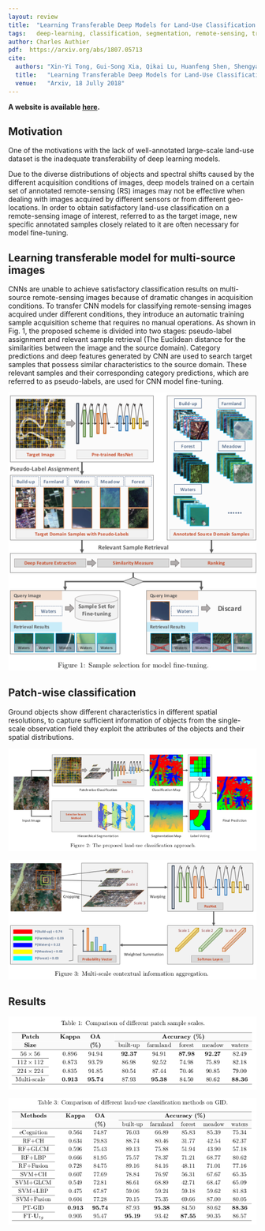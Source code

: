 ```yaml
---
layout: review
title:  "Learning Transferable Deep Models for Land-Use Classification with High-Resolution Remote Sensing Images"
tags:   deep-learning, classification, segmentation, remote-sensing, transfer-learning
author: Charles Authier
pdf:  https://arxiv.org/abs/1807.05713
cite:
  authors: "Xin-Yi Tong, Gui-Song Xia, Qikai Lu, Huanfeng Shen, Shengyang Li, Shucheng You, Liangpei Zhang"
  title:   "Learning Transferable Deep Models for Land-Use Classification with High-Resolution Remote Sensing Images"
  venue:   "Arxiv, 18 Jully 2018"
---
```


**A website is available [here](http://captain.whu.edu.cn/GID/).**

## Motivation
One of the motivations with the lack of well-annotated large-scale land-use dataset is the inadequate transferability of deep learning models.

Due to the diverse distributions of objects and spectral shifts caused by the different acquisition conditions of images, deep models trained on a certain set of annotated remote-sensing (RS) images may not be effective when dealing with images acquired by different sensors or from different geo-locations.
In order to obtain satisfactory land-use classification on a remote-sensing image of interest, referred to as the target image, new specific annotated samples closely related to it are often necessary for model fine-tuning.


## Learning transferable model for multi-source images
CNNs are unable to achieve satisfactory classification results on multi-source remote-sensing images because of dramatic changes in acquisition conditions.
To transfer CNN models for classifying remote-sensing images acquired under different conditions, they introduce an automatic training sample acquisition scheme that requires no manual operations.
As shown in Fig. 1, the proposed scheme is divided into two stages: pseudo-label assignment and relevant
sample retrieval (The Euclidean distance for the similarities between the image and the source domain).
Category predictions and deep features generated by CNN are used to search target samples that possess similar characteristics to the source domain.
These relevant samples and their corresponding category predictions, which are referred to as pseudo-labels, are used for CNN model fine-tuning.

![](/deep-learning/images/LTDM/LTDM_selection.png)

## Patch-wise classification

Ground objects show different characteristics in different spatial resolutions, to capture sufficient information of objects from the single-scale observation field they exploit the attributes of the objects and their spatial distributions.

![](/deep-learning/images/LTDM/LTDM_classification.png)

![](/deep-learning/images/LTDM/LTDM_aggregation.png)

## Results

![](/deep-learning/images/LTDM/LTDM_rmultiscale.png)

![](/deep-learning/images/LTDM/LTDM_rclass.png)
